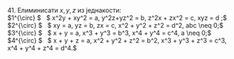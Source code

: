 $41.$ Елиминисати $x, y, z$ из једнакости:
<br>
$1^{\circ} $ $~$ $ x^2y + xy^2 = a, y^2z+yz^2 = b, z^2x + zx^2 = c, xyz = d ;$
<br>
$2^{\circ} $ $~$ $ xy = a, yz = b, zx = c, x^2 + y^2 + z^2 = d^2, abc \neq 0;$
<br>
$3^{\circ} $ $~$ $ x + y = a, x^3 + y^3 = b^3, x^4 + y^4 = c^4, a \neq 0;$
<br>
$4^{\circ} $ $~$ $ x + y + z = a, x^2 + y^2 + z^2 = b^2, x^3 + y^3 + z^3 = c^3, x^4 + y^4 + z^4 = d^4.$